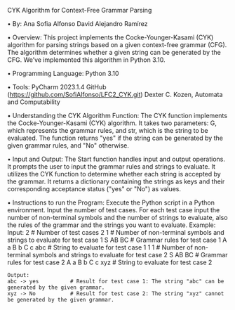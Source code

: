 
CYK Algorithm for Context-Free Grammar Parsing

•   By: 
    Ana Sofia Alfonso
    David Alejandro Ramírez

•   Overview:
    This project implements the Cocke-Younger-Kasami (CYK) algorithm for parsing strings based on a given context-free grammar (CFG). The algorithm determines whether a given string can be generated by the CFG. We’ve implemented this algorithm in Python 3.10.

•	Programming Language: 
    Python 3.10

•	Tools: 
    PyCharm 2023.1.4 
    GitHub (https://github.com/SofiAlfonso/LFC2_CYK.git) 
    Dexter C. Kozen, Automata and Computability


•  Understanding the CYK Algorithm Function:
    The CYK function implements the Cocke-Younger-Kasami (CYK) algorithm.
    It takes two parameters: G, which represents the grammar rules, and str, which is the string to be evaluated.
    The function returns "yes" if the string can be generated by the given grammar rules, and "No" otherwise.

•   Input and Output:
    The Start function handles input and output operations.
    It prompts the user to input the grammar rules and strings to evaluate.
    It utilizes the CYK function to determine whether each string is accepted by the grammar.
    It returns a dictionary containing the strings as keys and their corresponding acceptance status ("yes" or "No") as values.

•  Instructions to run the Program:
    Execute the Python script in a Python environment.
    Input the number of test cases.
    For each test case input the number of non-terminal symbols and the number of strings to evaluate, also the rules of the grammar and the strings you want to evaluate.
    Example:
    Input:
    2                   # Number of test cases
    2 1                 # Number of non-terminal symbols and strings to evaluate for test case 1
    S AB BC             # Grammar rules for test case 1
    A a
    B b
    C c
    abc                 # String to evaluate for test case 1
    1 1                 # Number of non-terminal symbols and strings to evaluate for test case 2
    S AB BC             # Grammar rules for test case 2
    A a
    B b
    C c
    xyz                 # String to evaluate for test case 2
    
    Output:
    abc -> yes          # Result for test case 1: The string "abc" can be generated by the given grammar.
    xyz -> No           # Result for test case 2: The string "xyz" cannot be generated by the given grammar.
